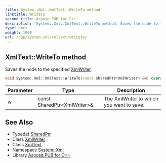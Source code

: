 ```yaml
---
title: System::Xml::XmlText::WriteTo method
linktitle: WriteTo
second_title: Aspose.PUB for C++
description: 'System::Xml::XmlText::WriteTo method. Saves the node to the specified XmlWriter in C++.'
type: docs
weight: 1000
url: /cpp/system.xml/xmltext/writeto/
---
```

## XmlText::WriteTo method


Saves the node to the specified [XmlWriter](../../xmlwriter/).

```cpp
void System::Xml::XmlText::WriteTo(const SharedPtr<XmlWriter> &w) override
```


| Parameter | Type | Description |
| --- | --- | --- |
| w | const SharedPtr\<XmlWriter\>\& | The [XmlWriter](../../xmlwriter/) to which you want to save. |

## See Also

* Typedef [SharedPtr](../../../system/sharedptr/)
* Class [XmlWriter](../../xmlwriter/)
* Class [XmlText](../)
* Namespace [System::Xml](../../)
* Library [Aspose.PUB for C++](../../../)
